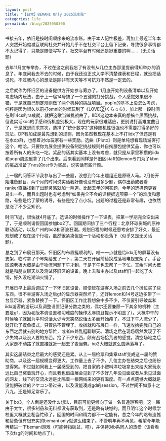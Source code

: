 ```yaml
---
layout: post
title: "【日常】BEMANI Only 2025流水账"
categories: life
permalink: /blog/2025050300
---
```


书接去年，依旧是按时间顺序来的流水账。由于本人记性极差，再加上最近半年本人突然开始缩减互联网社交并开始几乎不在社交平台上留下记录，导致很多事情都不太记得了，只能是随便写写了。社交平台有时候还是挺重要的啊……（无关话题）

去年11月宣布举办，不过在这之前我忘了有没有从几位主办那里提前得知举办的消息了。年底问我去不去的时候，由于我还没正式入学不清楚课表和日程，就没把话说死，不过我内心的想法是除非有天灾等不可抗力不然是一定去的。

之后就作为怀旧区的设备提供方开始参与筹办了。1月底开始列设备清单以及开始考虑场内玩法，由于上一届14号搞了一个五键的打分挑战，个人感觉效果很不错，于是就自己制定规则做了两个机种的挑战项目。pop'n的基本上没怎么考虑，纯粹是因为很久以前打omni的时候玩到了《LOVE②くらっち》，加上那一段时间在刷14cs的ra成就，就把这歌当做挑战曲了。IIDX这边本来真的想搞个黑面挑战，但说实话koc的手感和街机差别极大，现在的玩家很难适应，更别说打高难度曲目了，于是就退而求其次，选择了“统计数字2”这种随机性很强也不需要打得多好的玩法。DP有加成是最先想到的规则，因为虽然我现在基本上不打iidx了但还是有在水dp群，也想着对dp玩家有一些奖励。选曲《Pluto》则是单纯想看现场游客打这个，哈哈。只要你为展会提供设备制定挑战规则并自掏腰包提供奖品，你也可以按着所有人的头吃一坨。奖品的话其实基本上没有考虑，就只是从家里积攒的iidx和popn周边里拿了几个出来。后来看到同样是怀旧区staff的lemon专门为了kbm的挑战准备了nos的ost作为奖品，说实话有些汗颜。

上一届的问答环节我参与出了一些题，没想到今年出题组还是原班人马。2月份开始准备题目，两个月的时间说实话我好像也没有出多少题，偶尔出勤或者看ranker直播找到了出题灵感就加一两道。比起去年的问答题，今年的选择题更容易出一些，而且出题时也有考虑到“如果完全不会的话根据选项蒙一个”的难度和思路，有些是给了蒙的诱导，有些是挖了点小坑。出题的过程还是非常有趣，也依然是涨了不少豆知识。

时间飞逝，很快就4月底了。选课的时候操作了一下课表，把第一学期完全空出来了，于是顺利请假回国参加bo2了。回国期间排了三个行程：北京环球影城的原神联动活动，以及广州的bo2和音波狂潮。规划日程的时候还思考安排了好久，最近规划成了现在这个行程，虽然很紧凑但是一个活动都没落下（似乎又是无关话题）。

总之到了布展日那天。怀旧区的布置挺顺利的，唯一一点就是给iidx用的屏幕没有支架，临时拿了个琴架给支了一下，第二天在开展前给换成落地电视支架了。手台区源老板大概是由于物流问题下午才到，于是下午也去帮了一下忙。其余时间大概就是和朋友聊天以及测试怀旧区的设备。晚上去和主办以及staff们一起吃了火锅，好久没吃潮汕火锅了。

开展日早上最后调试了一下怀旧区设备，顺便赶在游客入场之前去几个摊位买了些东西。很不幸游客入场之后gf的显示器突然坏了，还好lemon和14号这边多带了一台显示器，紧急替换了一下。怀旧区工作比我想象中多不少，不仅要引导破盆和iidx游客的游玩以及调整设置记录分数之类的，偶尔还要兼顾一下其余的机种（主要是gf，因为老版本调设置和切难度的操作太麻烦且提示不明显了）。大概中午的时候嗓子就因为平时说话太少今天突然说话太多而开始疼了。不过下午人流少了，就开启了摸鱼模式，只管杀不管埋了。收摊就和布展日一样，飞速收拾完我自己的东西之后就去别的地方帮忙，或者四处乱逛聊聊天。清场之后在现场居然发现了不少失物以及没人要的东西，拾了不少东西，颇有战场拾荒者的感觉。清空场地之后大家走不动路了就直接就近一起去了麦当劳。bo2大概就这么圆满落幕了。

其实这届结束之后最大的感受还是累。从上一届检票和集章staff变成这一届的赞助商，以及这一届规模变得更大，工作量上去了不少，几位主办在结束之后也纷纷觉得累。不过就如同我上一届感受到的，把自家的小塑料洋垃圾拿出来给大家玩永远比自己窝着玩开心，而且我也借由展会见到了不少好几年没见面或者从未见过面的网友，线下的交流永远是比隔着一根网线来的更有温度。有一点点遗憾大概就是没能把破盆的アケコン带过来，以及没能凑成gd的session。不过世间不如意十之八九，还是知足常乐了。

关于bo3，个人倒是还没什么想法，目前可能更倾向于做一名普通游客吧。这一届由于太忙，很多制品和无料都没有获取到，还是略有缺憾的。而且明年这个时候学校里大概就会相当忙碌了，回国的时间和精力都不一定能有。总之今年的略有遗憾和疲惫但有很充实的bemani only就这么结束了。不管明年再不再见，希望今年能再精进一下bemani游戏（可能特指破盆，吧），并保持对b系同人的热爱（该看看下次fsg的时间和地点了）。
